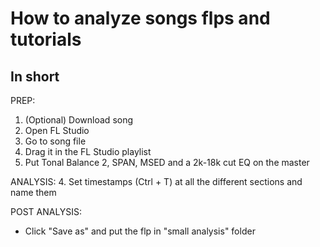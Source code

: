 # How to analyze songs flps and tutorials

## In short
PREP:
1. (Optional) Download song
2. Open FL Studio
3. Go to song file
4. Drag it in the FL Studio playlist
5. Put Tonal Balance 2, SPAN, MSED and a 2k-18k cut EQ on the master

ANALYSIS:
4. Set timestamps (Ctrl + T) at all the different sections and name them


POST ANALYSIS:
- Click "Save as" and put the flp in "small analysis" folder
